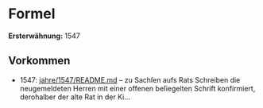 # Formel

**Ersterwähnung:** 1547

## Vorkommen
- 1547: [jahre/1547/README.md](../jahre/1547/README.md) – zu Sachſen aufs Rats Schreiben
die neugemeldeten Herren mit einer offenen beſiegelten
Schrift konfirmiert, derohalber der alte Rat in der Ki...
